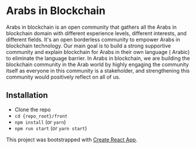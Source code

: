 # Arabs in Blockchain 

Arabs in blockchain is an open community that gathers all the Arabs in blockchain domain with different experience levels, different interests, and different fields. It's an open borderless community to empower Arabs in blockchain technology. Our main goal is to build a strong supportive community and explain blockchain for Arabs in their own language ( Arabic) to eliminate the language barrier. In Arabs in blockchain, we are building the blockchain community in the Arab world by highly engaging the community itself as everyone in this community is a stakeholder, and strengthening this community would positively reflect on all of us. 


## Installation
- Clone the repo
- `cd {repo_root}/front`
- `npm install` (or `yarn`)
- `npm run start` (or `yarn start`)

This project was bootstrapped with [Create React App](https://github.com/facebookincubator/create-react-app).

